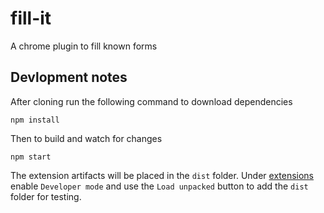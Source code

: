 # fill-it

A chrome plugin to fill known forms

## Devlopment notes

After cloning run the following command to download dependencies

```
npm install
```

Then to build and watch for changes

```
npm start
```

The extension artifacts will be placed in the `dist` folder. Under [extensions](chrome://extensions/) enable `Developer mode` and use the `Load unpacked` button to add the `dist` folder for testing.
